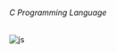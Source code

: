 ###### C Programming Language
![js](https://img.shields.io/badge/C-00599C?style=for-the-badge&logo=c&logoColor=white)
